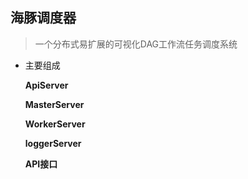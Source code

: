 ## 海豚调度器

> 一个分布式易扩展的可视化DAG工作流任务调度系统

- 主要组成

  **ApiServer**

  **MasterServer**

  **WorkerServer**

  **loggerServer**

  **API接口**

